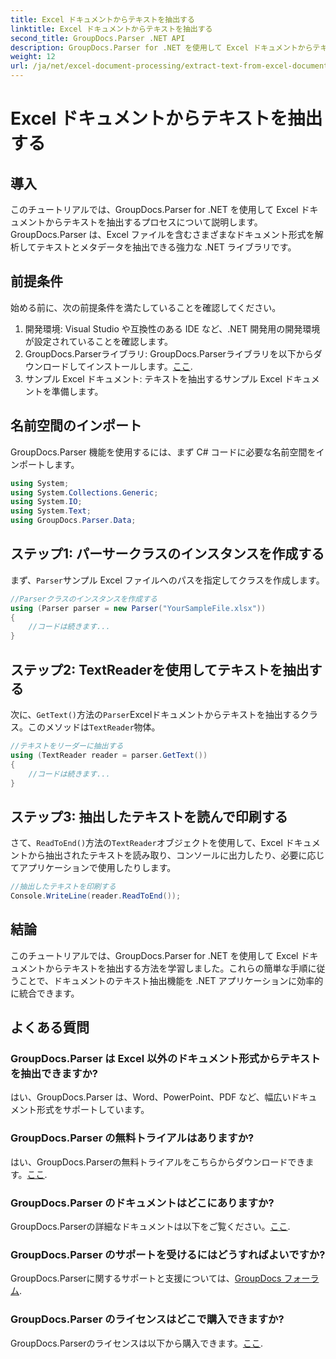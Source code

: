 ```yaml
---
title: Excel ドキュメントからテキストを抽出する
linktitle: Excel ドキュメントからテキストを抽出する
second_title: GroupDocs.Parser .NET API
description: GroupDocs.Parser for .NET を使用して Excel ドキュメントからテキストを抽出する方法を簡単な手順で学習します。
weight: 12
url: /ja/net/excel-document-processing/extract-text-from-excel-document/
---
```


# Excel ドキュメントからテキストを抽出する

## 導入
このチュートリアルでは、GroupDocs.Parser for .NET を使用して Excel ドキュメントからテキストを抽出するプロセスについて説明します。GroupDocs.Parser は、Excel ファイルを含むさまざまなドキュメント形式を解析してテキストとメタデータを抽出できる強力な .NET ライブラリです。
## 前提条件
始める前に、次の前提条件を満たしていることを確認してください。
1. 開発環境: Visual Studio や互換性のある IDE など、.NET 開発用の開発環境が設定されていることを確認します。
2.  GroupDocs.Parserライブラリ: GroupDocs.Parserライブラリを以下からダウンロードしてインストールします。[ここ](https://releases.groupdocs.com/parser/net/).
3. サンプル Excel ドキュメント: テキストを抽出するサンプル Excel ドキュメントを準備します。

## 名前空間のインポート
GroupDocs.Parser 機能を使用するには、まず C# コードに必要な名前空間をインポートします。
```csharp
using System;
using System.Collections.Generic;
using System.IO;
using System.Text;
using GroupDocs.Parser.Data;
```
## ステップ1: パーサークラスのインスタンスを作成する
まず、`Parser`サンプル Excel ファイルへのパスを指定してクラスを作成します。
```csharp
//Parserクラスのインスタンスを作成する
using (Parser parser = new Parser("YourSampleFile.xlsx"))
{
    //コードは続きます...
}
```
## ステップ2: TextReaderを使用してテキストを抽出する
次に、`GetText()`方法の`Parser`Excelドキュメントからテキストを抽出するクラス。このメソッドは`TextReader`物体。
```csharp
//テキストをリーダーに抽出する
using (TextReader reader = parser.GetText())
{
    //コードは続きます...
}
```
## ステップ3: 抽出したテキストを読んで印刷する
さて、`ReadToEnd()`方法の`TextReader`オブジェクトを使用して、Excel ドキュメントから抽出されたテキストを読み取り、コンソールに出力したり、必要に応じてアプリケーションで使用したりします。
```csharp
//抽出したテキストを印刷する
Console.WriteLine(reader.ReadToEnd());
```

## 結論
このチュートリアルでは、GroupDocs.Parser for .NET を使用して Excel ドキュメントからテキストを抽出する方法を学習しました。これらの簡単な手順に従うことで、ドキュメントのテキスト抽出機能を .NET アプリケーションに効率的に統合できます。

## よくある質問
### GroupDocs.Parser は Excel 以外のドキュメント形式からテキストを抽出できますか?
はい、GroupDocs.Parser は、Word、PowerPoint、PDF など、幅広いドキュメント形式をサポートしています。
### GroupDocs.Parser の無料トライアルはありますか?
はい、GroupDocs.Parserの無料トライアルをこちらからダウンロードできます。[ここ](https://releases.groupdocs.com/).
### GroupDocs.Parser のドキュメントはどこにありますか?
 GroupDocs.Parserの詳細なドキュメントは以下をご覧ください。[ここ](https://tutorials.groupdocs.com/parser/net/).
### GroupDocs.Parser のサポートを受けるにはどうすればよいですか?
GroupDocs.Parserに関するサポートと支援については、[GroupDocs フォーラム](https://forum.groupdocs.com/c/parser/17).
### GroupDocs.Parser のライセンスはどこで購入できますか?
 GroupDocs.Parserのライセンスは以下から購入できます。[ここ](https://purchase.groupdocs.com/buy).